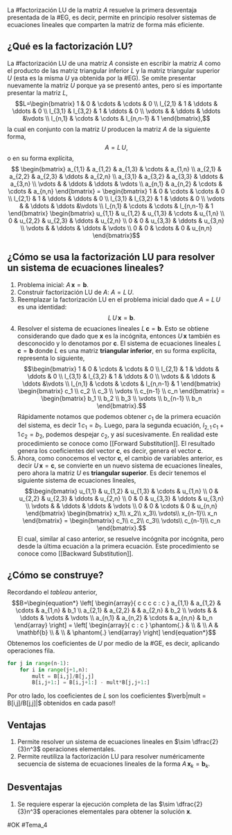 La #factorización LU de la matriz $A$ resuelve la primera desventaja presentada de la #EG, es decir, permite en principio resolver sistemas de ecuaciones lineales que comparten la matriz de forma más eficiente.
## ¿Qué es la factorización LU?
La #factorización LU de una matriz $A$ consiste en escribir la matriz $A$ como el producto de las matriz triangular inferior $L$ y la matriz triangular superior $U$ (esta es la misma $U$ ya obtenida por la #EG). Se omite presentar nuevamente la matriz $U$ porque ya se presentó antes, pero sí es importante presentar la matriz $L$, $$L=\begin{bmatrix}
        	1 & 0 & \cdots & \cdots & 0 \\
        	l_{2,1} & 1 & \ddots & \ddots & 0 \\
        	l_{3,1} & l_{3,2} & 1 & \ddots & 0 \\
        	\vdots & & \ddots & \ddots &\vdots  \\
        	l_{n,1} & \cdots & \cdots & l_{n,n-1} & 1
        \end{bmatrix},$$ la cual en conjunto con la matriz $U$ producen la matriz $A$ de la siguiente forma, $$A=L\,U,$$o en su forma explícita,$$
        \begin{bmatrix}
			a_{1,1} & a_{1,2} & a_{1,3} & \cdots & a_{1,n} \\
			a_{2,1} & a_{2,2} & a_{2,3} & \ddots & a_{2,n} \\
			a_{3,1} & a_{3,2} & a_{3,3} & \ddots & a_{3,n} \\
			\vdots & & \ddots  & \ddots & \vdots \\
			a_{n,1} & a_{n,2} & \cdots & \cdots & a_{n,n} 
		\end{bmatrix}
		=
		\begin{bmatrix}
        	1 & 0 & \cdots & \cdots & 0 \\
        	l_{2,1} & 1 & \ddots & \ddots & 0 \\
        	l_{3,1} & l_{3,2} & 1 & \ddots & 0 \\
        	\vdots & & \ddots & \ddots &\vdots  \\
        	l_{n,1} & \cdots & \cdots & l_{n,n-1} & 1
        \end{bmatrix}
        \begin{bmatrix}
			u_{1,1} & u_{1,2} & u_{1,3} & \cdots & u_{1,n} \\
			0 & u_{2,2} & u_{2,3} & \ddots & u_{2,n} \\
			0 & 0 & u_{3,3} & \ddots & u_{3,n} \\
			\vdots & & \ddots  & \ddots & \vdots \\
			0 & 0 & \cdots & 0 & u_{n,n} 
		\end{bmatrix}$$
## ¿Cómo se usa la factorización LU para resolver un sistema de ecuaciones lineales?
1. Problema inicial: $A\,\mathbf{x}=\mathbf{b}$.
2. Construir factorización LU de $A$: $A=L\,U$.
3. Reemplazar la factorización LU en el problema inicial dado que $A=L\,U$ es una identidad:$$L\,U\,\mathbf{x}=\mathbf{b}.$$
4. Resolver el sistema de ecuaciones lineales $L\,\mathbf{c}=\mathbf{b}$. Esto se obtiene considerando que dado que $\mathbf{x}$ es la incógnita, entonces $U\,\mathbf{x}$ también es desconocido y lo denotamos por $\mathbf{c}$. El sistema de ecuaciones lineales $L\,\mathbf{c}=\mathbf{b}$ donde $L$ es una matriz **triangular inferior**, en su forma explícita, representa lo siguiente,$$\begin{bmatrix}
        	1 & 0 & \cdots & \cdots & 0 \\
        	l_{2,1} & 1 & \ddots & \ddots & 0 \\
        	l_{3,1} & l_{3,2} & 1 & \ddots & 0 \\
        	\vdots & & \ddots & \ddots &\vdots  \\
        	l_{n,1} & \cdots & \cdots & l_{n,n-1} & 1
        \end{bmatrix}
        \begin{bmatrix}
        	c_1 \\
        	c_2 \\
        	c_3 \\
        	\vdots \\
        	c_{n-1} \\
        	c_n
        \end{bmatrix}
        =
        \begin{bmatrix}
        	b_1 \\
        	b_2 \\
        	b_3 \\
        	\vdots \\
        	b_{n-1} \\
        	b_n
        \end{bmatrix}.$$Rápidamente notamos que podemos obtener $c_1$ de la primera ecuación del sistema, es decir $1\,c_1=b_1$. Luego, para la segunda ecuación, $l_{2,1}\,c_1+1\,c_2=b_2$, podemos despejar $c_2$, y así sucesivamente. En realidad este procedimiento se conoce como [[Forward Substitution]]. El resultado genera los coeficientes del vector $\mathbf{c}$, es decir, genera el vector $\mathbf{c}$.
5. Ahora, como conocemos el vector $\mathbf{c}$, el cambio de variables anterior, es decir $U\,\mathbf{x}=\mathbf{c}$, se convierte en un nuevo sistema de ecuaciones lineales, pero ahora la matriz $U$ es **triangular superior**. Es decir tenemos el siguiente sistema de ecuaciones lineales,$$\begin{bmatrix}
			u_{1,1} & u_{1,2} & u_{1,3} & \cdots & u_{1,n} \\
			0 & u_{2,2} & u_{2,3} & \ddots & u_{2,n} \\
			0 & 0 & u_{3,3} & \ddots & u_{3,n} \\
			\vdots & & \ddots  & \ddots & \vdots \\
			0 & 0 & \cdots & 0 & u_{n,n} 
		\end{bmatrix}
        \begin{bmatrix}
        	x_1\\
        	x_2\\
        	x_3\\
        	\vdots\\
        	x_{n-1}\\
        	x_n
        \end{bmatrix}
        =
        \begin{bmatrix}
        	c_1\\
        	c_2\\
        	c_3\\
        	\vdots\\
        	c_{n-1}\\
        	c_n
        \end{bmatrix}.$$El cual, similar al caso anterior, se resuelve incógnita por incógnita, pero desde la última ecuación a la primera ecuación. Este procedimiento se conoce como [[Backward Substitution]].
## ¿Cómo se construye?
Recordando el _tableau_ anterior, $$B=\begin{equation*}
        \left[
			\begin{array}{ c c c c : c }
				a_{1,1} & a_{1,2} & \cdots & a_{1,n} & b_1 \\
				a_{2,1} & a_{2,2} &  & a_{2,n} & b_2 \\
				\vdots & & \ddots & \vdots & \vdots \\
				a_{n,1} & a_{n,2} & \cdots & a_{n,n} & b_n
			\end{array}
		\right]
		=
		\left[
		\begin{array}{ c : c }
		\phantom{.} & \\
	    & \\
	    A & \mathbf{b} \\
	    & \\
		& \phantom{.}
		\end{array}
		\right]
    \end{equation*}$$ Obtenemos los coeficientes de $U$ por medio de la #GE, es decir, aplicando operaciones fila.
```python
for j in range(n-1):
	for i in range(j+1,n):
		mult = B[i,j]/B[j,j]
		B[i,j+1:] = B[i,j+1:] - mult*B[j,j+1:]
```
Por otro lado, los coeficientes de $L$ son los coeficientes $\verb|mult = B[i,j]/B[j,j]|$ obtenidos en cada paso!!

## Ventajas
1. Permite resolver un sistema de ecuaciones lineales en $\sim \dfrac{2}{3}n^3$ operaciones elementales.
2. Permite reutiliza la factorización LU para resolver numéricamente secuencia de sistema de ecuaciones lineales de la forma $A\,\mathbf{x}_k=\mathbf{b}_k$.
## Desventajas
1. Se requiere esperar la ejecución completa de las $\sim \dfrac{2}{3}n^3$ operaciones elementales para obtener la solución $\mathbf{x}$.

#OK
#Tema_4